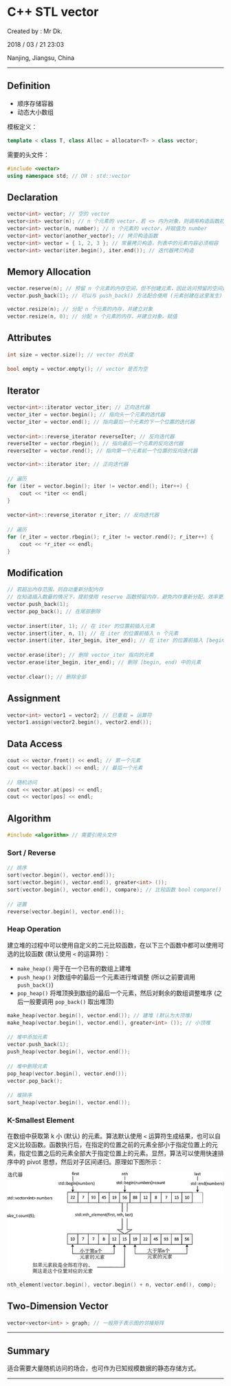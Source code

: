# C++ STL vector

Created by : Mr Dk.

2018 / 03 / 21 23:03

Nanjing, Jiangsu, China

---

## Definition

* 顺序存储容器
* 动态大小数组​

模板定义：

```c++
template < class T, class Alloc = allocator<T> > class vector;
```

需要的头文件：

```c++
#include <vector>
using namespace std; // OR : std::vector
```

## Declaration

```c++
vector<int> vector; // 空的 vector
vector<int> vector(n); // n 个元素的 vector，若 <> 内为对象，则调用构造函数初始化
vector<int> vector(n, number); // n 个元素的 vector，并赋值为 number
vector<int> vector(another_vector); // 拷贝构造函数
vector<int> vector = { 1, 2, 3 }; // 常量拷贝构造，列表中的元素内容必须相容
vector<int> vector(iter.begin(), iter.end()); // 迭代器拷贝构造
```

## Memory Allocation

```c++
vector.reserve(n); // 预留 n 个元素的内存空间，但不创建元素，因此访问预留的空间是非法的
vector.push_back(1); // 可以与 push_back() 方法配合使用 (元素创建在这里发生)
```

```c++
vector.resize(n); // 分配 n 个元素的内存，并建立对象
vector.resize(n, 0); // 分配 n 个元素的内存，并建立对象，赋值
```

## Attributes

```c++
int size = vector.size(); // vector 的长度

bool empty = vector.empty(); // vector 是否为空
```

## Iterator

```c++
vector<int>::iterator vector_iter; // 正向迭代器
vector_iter = vector.begin(); // 指向头一个元素的迭代器
vector_iter = vector.end(); // 指向最后一个元素的下一个位置的迭代器

vector<int>::reverse_iterator reverseIter; // 反向迭代器
reverseIter = vector.rbegin(); // 指向最后一个元素的反向迭代器
reverseIter = vector.rend(); // 指向第一个元素前一个位置的反向迭代器
```

```c++
vector<int>::iterator iter; // 正向迭代器

// 遍历
for (iter = vector.begin(); iter != vector.end(); iter++) {
    cout << *iter << endl;
}

vector<int>::reverse_iterator r_iter; // 反向迭代器

// 遍历
for (r_iter = vector.rbegin(); r_iter != vector.rend(); r_iter++) {
    cout << *r_iter << endl;
}
```

## Modification

```c++
// 若超出内存范围，则自动重新分配内存
// 在知道插入数量的情况下，提前使用 reserve 函数预留内存，避免内存重新分配，效率更高
vector.push_back(1);
vector.pop_back(); // 在尾部删除

vector.insert(iter, 1); // 在 iter 的位置前插入元素
vector.insert(iter, n, 1); // 在 iter 的位置前插入 n 个元素
vector.insert(iter, iter_begin, iter_end); // 在 iter 的位置前插入 [begin, end) 的元素

vector.erase(iter); // 删除 vector_iter 指向的元素
vector.erase(iter_begin, iter_end); // 删除 [begin, end) 中的元素

vector.clear(); // 删除全部
```

## Assignment

```c++
vector<int> vector1 = vector2; // 已重载 = 运算符
vector1.assign(vector2.begin(), vector2.end());
```

## Data Access

```c++
cout << vector.front() << endl; // 第一个元素
cout << vector.back() << endl; // 最后一个元素

// 随机访问
cout << vector.at(pos) << endl;
cout << vector[pos] << endl;
```

## Algorithm

```c++
#include <algorithm> // 需要引用头文件
```

### Sort / Reverse

```c++
// 排序
sort(vector.begin(), vector.end());
sort(vector.begin(), vector.end(), greater<int> ());
sort(vector.begin(), vector.end(), compare); // 比较函数 bool compare() 需要自己实现

// 逆置
reverse(vector.begin(), vector.end());
```

### Heap Operation

建立堆的过程中可以使用自定义的二元比较函数，在以下三个函数中都可以使用可选的比较函数 (默认使用 `<` 的运算符)：

* `make_heap()` 用于在一个已有的数组上建堆
* `push_heap()` 对数组中的最后一个元素进行堆调整 (所以之前要调用 `push_back()`)
* `pop_heap()` 将堆顶换到数组的最后一个元素，然后对剩余的数组调整堆序 (之后一般要调用 `pop_back()` 取出堆顶)

```c++
make_heap(vector.begin(), vector.end()); // 建堆 (默认为大顶堆)
make_heap(vector.begin(), vector.end(), greater<int> ()); // 小顶堆

// 堆中添加元素
vector.push_back(1);
push_heap(vector.begin(), vector.end());

// 堆中删除元素
pop_heap(vector.begin(), vector.end());
vector.pop_back();

// 堆排序
sort_heap(vector.begin(), vector.end());
```

### K-Smallest Element

在数组中获取第 k 小 (默认) 的元素。算法默认使用 `<` 运算符生成结果，也可以自定义比较函数。函数执行后，在指定的位置之前的元素全部小于指定位置上的元素，指定位置之后的元素全部大于指定位置上的元素。显然，算法可以使用快速排序中的 pivot 思想，然后对子区间递归。原理如下图所示：

![stl-nth-element](../img/stl-nth-element.png)

```c++
nth_element(vector.begin(), vector.begin() + n, vector.end(), comp);
```

## Two-Dimension Vector

```c++
vector<vector<int> > graph; // 一般用于表示图的邻接矩阵
```

---

## Summary

适合需要大量随机访问的场合，也可作为已知规模数据的静态存储方式。

---

